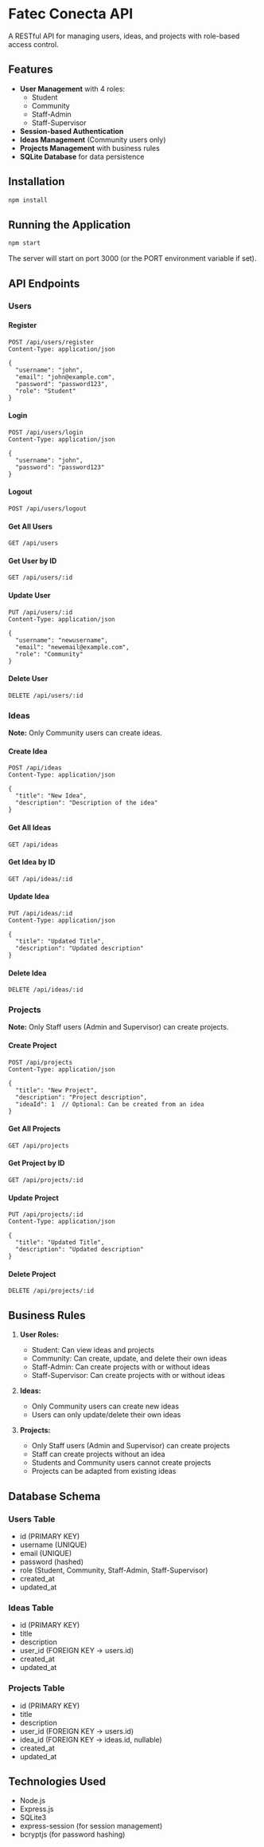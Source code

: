 # Fatec Conecta API

A RESTful API for managing users, ideas, and projects with role-based access control.

## Features

- **User Management** with 4 roles:
  - Student
  - Community
  - Staff-Admin
  - Staff-Supervisor
- **Session-based Authentication**
- **Ideas Management** (Community users only)
- **Projects Management** with business rules
- **SQLite Database** for data persistence

## Installation

```bash
npm install
```

## Running the Application

```bash
npm start
```

The server will start on port 3000 (or the PORT environment variable if set).

## API Endpoints

### Users

#### Register
```
POST /api/users/register
Content-Type: application/json

{
  "username": "john",
  "email": "john@example.com",
  "password": "password123",
  "role": "Student"
}
```

#### Login
```
POST /api/users/login
Content-Type: application/json

{
  "username": "john",
  "password": "password123"
}
```

#### Logout
```
POST /api/users/logout
```

#### Get All Users
```
GET /api/users
```

#### Get User by ID
```
GET /api/users/:id
```

#### Update User
```
PUT /api/users/:id
Content-Type: application/json

{
  "username": "newusername",
  "email": "newemail@example.com",
  "role": "Community"
}
```

#### Delete User
```
DELETE /api/users/:id
```

### Ideas

**Note:** Only Community users can create ideas.

#### Create Idea
```
POST /api/ideas
Content-Type: application/json

{
  "title": "New Idea",
  "description": "Description of the idea"
}
```

#### Get All Ideas
```
GET /api/ideas
```

#### Get Idea by ID
```
GET /api/ideas/:id
```

#### Update Idea
```
PUT /api/ideas/:id
Content-Type: application/json

{
  "title": "Updated Title",
  "description": "Updated description"
}
```

#### Delete Idea
```
DELETE /api/ideas/:id
```

### Projects

**Note:** Only Staff users (Admin and Supervisor) can create projects.

#### Create Project
```
POST /api/projects
Content-Type: application/json

{
  "title": "New Project",
  "description": "Project description",
  "ideaId": 1  // Optional: Can be created from an idea
}
```

#### Get All Projects
```
GET /api/projects
```

#### Get Project by ID
```
GET /api/projects/:id
```

#### Update Project
```
PUT /api/projects/:id
Content-Type: application/json

{
  "title": "Updated Title",
  "description": "Updated description"
}
```

#### Delete Project
```
DELETE /api/projects/:id
```

## Business Rules

1. **User Roles:**
   - Student: Can view ideas and projects
   - Community: Can create, update, and delete their own ideas
   - Staff-Admin: Can create projects with or without ideas
   - Staff-Supervisor: Can create projects with or without ideas

2. **Ideas:**
   - Only Community users can create new ideas
   - Users can only update/delete their own ideas

3. **Projects:**
   - Only Staff users (Admin and Supervisor) can create projects
   - Staff can create projects without an idea
   - Students and Community users cannot create projects
   - Projects can be adapted from existing ideas

## Database Schema

### Users Table
- id (PRIMARY KEY)
- username (UNIQUE)
- email (UNIQUE)
- password (hashed)
- role (Student, Community, Staff-Admin, Staff-Supervisor)
- created_at
- updated_at

### Ideas Table
- id (PRIMARY KEY)
- title
- description
- user_id (FOREIGN KEY -> users.id)
- created_at
- updated_at

### Projects Table
- id (PRIMARY KEY)
- title
- description
- user_id (FOREIGN KEY -> users.id)
- idea_id (FOREIGN KEY -> ideas.id, nullable)
- created_at
- updated_at

## Technologies Used

- Node.js
- Express.js
- SQLite3
- express-session (for session management)
- bcryptjs (for password hashing)